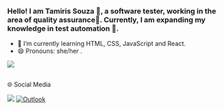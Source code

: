 ### Hello! I am Tamiris Souza 🖖, a software tester, working in the area of ​​quality assurance🐞. Currently, I am expanding my knowledge in test automation 🤖.



- 🌱 I’m currently learning HTML, CSS, JavaScript and React.
- 😄 Pronouns: she/her .

<picture>
<source
  srcset="https://github-readme-stats.vercel.app/api?username=TamySouzaa&show_icons=true&theme=dark"
  media="(prefers-color-scheme: dark)"
/>
<source
  srcset="https://github-readme-stats.vercel.app/api?username=TamySouzaa&show_icons=true"
  media="(prefers-color-scheme: light), (prefers-color-scheme: no-preference)"
/>
<img src="https://github-readme-stats.vercel.app/api?username=TamySouzaa&show_icons=true" />
</picture>

  ##
🌐 Social Media
<div> 

  <a href="https://www.linkedin.com/in/tamiris-souza-35066a250/" target="_blank"><img src="https://img.shields.io/badge/-LinkedIn-%230077B5?style=for-the-badge&logo=linkedin&logoColor=white" target="_blank"></a> 
  <a href="mailto:tamiris.fsouzaa@outlook.com" target="_blank"> <img src="https://img.shields.io/badge/Microsoft_Outlook-0078D4?style=for-the-badge&logo=microsoft-outlook&logoColor=white" alt="Outlook">


</div>
